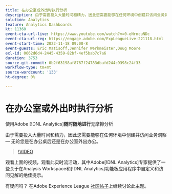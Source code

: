 ```yaml
---
title: 在办公室或外出时执行分析
description: 由于需要投入大量时间和精力，因此您需要能够在任何环境中创建并访问业务洞察 — 无论您是在办公桌后还是在办公室外出办公。
solution: Analytics
feature: Analytics Dashboards
kt: 11360
event-cta-url-live: https://www.youtube.com/watch?v=0-eNrncuNDc
event-cta-url-reg: https://engage.adobe.com/ExpLeagueLive-221118.html
event-start-time: 2022-11-18 09:00-8
event-guests: Eric Matisoff,Jennifer Werkmeister,Doug Moore
exl-id: 0662d6d4-2445-4359-82bf-4ef5bab7c7a6
duration: 3753
source-git-commit: 0b2f63198af8767f24783dbafd244c9398c24f33
workflow-type: tm+mt
source-wordcount: '133'
ht-degree: 0%

---
```


# 在办公室或外出时执行分析

使用Adobe [!DNL Analytics]&#x200B;**随时随地进行**&#x200B;无摩擦分析

由于需要投入大量时间和精力，因此您需要能够在任何环境中创建并访问业务洞察 — 无论您是在办公桌后还是在办公室外出办公。

>[!VIDEO](https://video.tv.adobe.com/v/3410834/?quality=12&learn=on)

观看上面的视频，观看此实时流活动，其中Adobe[!DNL Analytics]专家提供了一些关于在Analysis Workspace和[!DNL Analytics]功能板应用程序中自定义和访问见解的绝佳提示。

有疑问吗？ 在Adobe Experience League [社区帖子](https://experienceleaguecommunities.adobe.com/t5/adobe-analytics-discussions/experience-league-live-post-session-discussion-analytics-in-the/m-p/558787#M3037)上继续讨论此主题。

